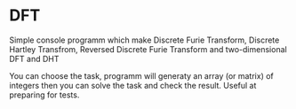 # DFT
Simple console programm which make Discrete Furie Transform, Discrete Hartley Transfrom, Reversed Discrete Furie Transform and two-dimensional DFT and DHT

You can choose the task, programm will generaty an array (or matrix) of integers then you can solve the task and check the result. Useful at preparing for tests.
